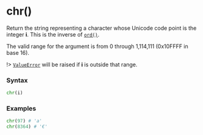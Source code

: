 # chr()

Return the string representing a character whose Unicode code point is the integer **i**. This is the inverse of [`ord()`](/built-in-functions/ord.md).

The valid range for the argument is from 0 through 1,114,111 (0x10FFFF in base 16).

!> [`ValueError`](/exceptions/ValueError.md) will be raised if **i** is outside that range.

### Syntax
```python
chr(i)
```

### Examples
```python
chr(97) # 'a'
chr(8364) # '€'
```
